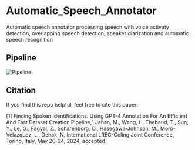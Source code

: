 # Automatic_Speech_Annotator
Automatic speech annotator processing speech with voice activaty detection, overlapping speech detection, speaker diarization and automatic speech recognition

## Pipeline
![Pipeline](https://github.com/WangHelin1997/Automatic_Speech_Annotator/blob/main/demo.png)

## Citation

If you find this repo helpful, feel free to cite this paper:

[1] Finding Spoken Identifications: Using GPT-4 Annotation For An Efficient And Fast Dataset Creation Pipeline," Jahan, M., Wang, H. Thebaud, T., Sun, Y., Le, G., Fagyal, Z., Scharenborg, O., Hasegawa-Johnson, M., Moro-Velazquez, L., Dehak, N. International LREC-Coling Joint Conference, Torino, Italy, May 20-24, 2024, accepted.
